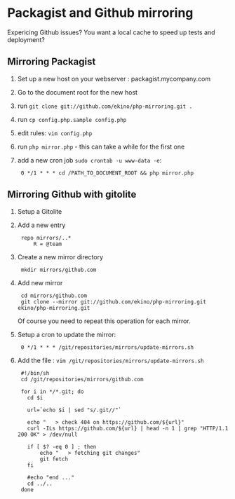 Packagist and Github mirroring
==============================

Expericing Github issues? You want a local cache to speed up tests and deployment?


Mirroring Packagist
-------------------

1. Set up a new host on your webserver : packagist.mycompany.com

2. Go to the document root for the new host

3. run `git clone git://github.com/ekino/php-mirroring.git .`

4. run `cp config.php.sample config.php`

5. edit rules: `vim config.php`

6. run `php mirror.php` - this can take a while for the first one

7. add a new cron job `sudo crontab -u www-data -e`:

        0 */1 * * * cd /PATH_TO_DOCUMENT_ROOT && php mirror.php

Mirroring Github with gitolite
-------------------------------

1. Setup a Gitolite

2. Add a new entry

        repo mirrors/..*
            R = @team

3. Create a new mirror directory

        mkdir mirrors/github.com

4. Add new mirror

        cd mirrors/github.com
        git clone --mirror git://github.com/ekino/php-mirroring.git ekino/php-mirroring.git

    Of course you need to repeat this operation for each mirror.

5. Setup a cron to update the mirror:

        0 */1 * * * /git/repositories/mirrors/update-mirrors.sh

6. Add the file : `vim /git/repositories/mirrors/update-mirrors.sh`

        #!/bin/sh
        cd /git/repositories/mirrors/github.com

        for i in */*.git; do
          cd $i

          url=`echo $i | sed "s/.git//"`

          echo "   > check 404 on https://github.com/${url}"
          curl -ILs https://github.com/${url} | head -n 1 | grep "HTTP/1.1 200 OK" > /dev/null

          if [ $? -eq 0 ] ; then
              echo "   > fetching git changes"
              git fetch
          fi

          #echo "end ..."
          cd ../..
        done
